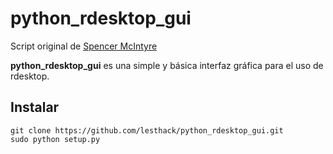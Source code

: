 # python_rdesktop_gui

Script original de [Spencer McIntyre](https://gist.github.com/zeroSteiner/6179745)

**python_rdesktop_gui** es una simple y básica interfaz gráfica para el uso de rdesktop.

## Instalar

```
git clone https://github.com/lesthack/python_rdesktop_gui.git
sudo python setup.py
```
